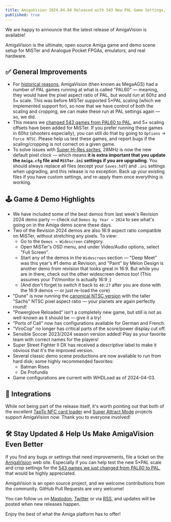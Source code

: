 ```yaml
---
title: AmigaVision 2024.04.04 Released with 543 New PAL Game Settings, Revision 2024 Demos
published: true
---
```


We are happy to announce that the latest release of AmigaVision is available!

AmigaVision is the ultimate, open source Amiga game and demo scene setup for MiSTer and Analogue Pocket FPGAs, emulators, and real hardware.


## ✅ General Improvements

* For [historical reasons](https://misterfpga.org/viewtopic.php?p=83118#p83118), AmigaVision (then known as MegaAGS) had a number of PAL games running at what is called "PAL60" — meaning, they would have the pixel aspect ratio of PAL, but would run at 60hz and 5× scale. This was before MiSTer supported 5×PAL scaling (which we implemented support for), so now that we have control of both the scaling and cropping, we can make these run at PAL settings again — so, we did.
* This means we [changed 543 games from PAL60 to PAL](https://github.com/amigavision/AmigaVision/commit/062da0505ed7f5cd95a0883c504e8ae6e12a99ac), and 5× scaling offsets have been added for MiSTer. If you prefer running these games in 60hz (shooters especially), you can still do that by going to `Options` → `Force NTSC`. Please help us test these games, and report bugs if the scaling/cropping is not correct on a given game.
* To solve issues with [Super Hi-Res sprites](https://github.com/amigavision/AmigaVision/issues/158), 28MHz is now the new default pixel clock — which means **it is extra important that you update the `Amiga.cfg` file and `MiSTer.ini` settings if you are upgrading**. You should always replace all files (except your `Saves.hdf`) and `.ini` settings when upgrading, and this release is no exception. Back up your existing files if you have custom settings, and re-apply them once everything is working.

## 🕹️ Game *&* Demo Highlights

* We have included some of the best demos from last week's Revision 2024 demo party — check out `Demos by Year → 2024` to see what's going on in the Amiga demo scene these days.
* Two of the Revision 2024 demos are also 16:9 aspect ratio compatible on MiSTer, without stretching any pixels. To view:
  * Go to the `Demos → Widescreen` category.
  * Open MiSTer's OSD menu, and under Video/Audio options, select "Full Screen".
  * Start any of the demos in the `Widescreen` section —  "Deep Meet" was this year's #1 demo at Revision, and "Paint" by Melon Design is another demo from revision that looks great in 16:9. But while you are in there, check out the other widescreen demos too! (This assumes your TV/monitor is actually 16:9 ;)
  * (And don't forget to switch it back to `40:27` after you are done with the 16:9 demos — or just re-load the core)
* "Dune" is now running the [canonical NTSC version](https://www.amigalove.com/viewtopic.php?t=2658) with the taller "Sachs" NTSC pixel aspect ratio — your planets are again perfectly round!
* "Powerglove Reloaded" isn't a completely new game, but still is not as well-known as it should be — give it a try!
* "Ports of Call" now has configurations available for German and French.
* "ViroCop" no longer has critical parts of the score/power display cut off.
* Sensible Soccer 2023/2024 season version added! Play as your favorite team with correct names for the players!
* Super Street Fighter II DX has received a descriptive label to make it obvious that it's the improved version.
* Several classic demo scene productions are now available to run from hard disk; some highly recommended favorites:
  * Batman Rises
  * De Profundis
* Game configurations are current with WHDLoad as of 2024-04-03.

## 🧩 Integrations

While not being part of the release itself, it's worth pointing out that both of the excellent [TapTo NFC card loader](https://github.com/wizzomafizzo/tapto) and [Super Attract Mode](https://github.com/mrchrisster/MiSTer_SAM) projects support AmigaVision now. Thank you to everyone involved!

## 🛠️ Stay Updated *&* Help Us Make AmigaVision Even Better

If you find any bugs or settings that need improvements, file a ticket on the [AmigaVision] web site. Especially if you can help test the new 5×PAL scale and crop settings for the [543 games we just changed from PAL60 to PAL](https://github.com/amigavision/AmigaVision/commit/062da0505ed7f5cd95a0883c504e8ae6e12a99ac), that would be highly appreciated.

AmigaVision is an open source project, and we welcome contributions from the community. GitHub Pull Requests are very welcome!

You can follow us on [Mastodon], [Twitter] or via [RSS], and updates will be posted when new releases happen.

Enjoy the best of what the Amiga platform has to offer!

[AmigaVision]:https://amiga.vision
[Mastodon]:https://mastodon.social/@amiga_vision
[Twitter]:https://twitter.com/amiga_vision
[RSS]:https://amiga.vision/feed.xml
